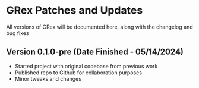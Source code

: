 # GRex Patches and Updates
All versions of GRex will be documented here, along with the changelog and bug fixes

## Version 0.1.0-pre (Date Finished - 05/14/2024)
- Started project with original codebase from previous work
- Published repo to Github for collaboration purposes
- Minor tweaks and changes